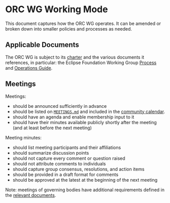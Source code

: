# ORC WG Working Mode

This document captures how the ORC WG operates. It can be amended or broken down into smaller policies and processes as needed.

## Applicable Documents

The ORC WG is subject to its [charter](https://www.eclipse.org/org/workinggroups/open-regulatory-compliance-charter.php) and the various documents it references, in particular: the Eclipse Foundation Working Group [Process](https://www.eclipse.org/org/workinggroups/process.php) and [Operations Guide](https://www.eclipse.org/org/workinggroups/operations.php).

## Meetings

Meetings:

- should be announced sufficiently in advance
- should be listed on [`MEETINGS.md`](https://github.com/orcwg/orcwg/blob/main/MEETINGS.md) and included in the [community calendar]([url](https://github.com/orcwg/orcwg?tab=readme-ov-file#get-involved)).
- should have an agenda and enable membership input to it
- should have their minutes available publicly shortly after the meeting (and at least before the next meeting)

Meeting minutes:

- should list meeting participants and their affiliations
- should summarize discussion points
- should not capture every comment or question raised
- should not attribute comments to individuals
- should capture group consensus, resolutions, and action items
- should be provided in a draft format for comments
- should be approved at the latest at the beginning of the next meeting

Note: meetings of governing bodies have additional requirements defined in the [relevant documents](#applicable-documents).

